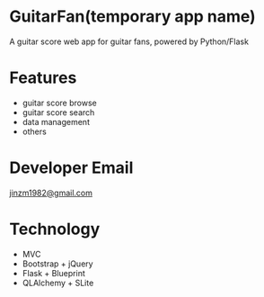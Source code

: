 GuitarFan(temporary app name)
===

A guitar score web app for guitar fans, powered by Python/Flask

# Features

* guitar score browse
* guitar score search
* data management
* others

# Developer Email

jinzm1982@gmail.com

# Technology
* MVC
* Bootstrap + jQuery<br />
* Flask + Blueprint<br />
* QLAlchemy + SLite<br />
